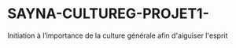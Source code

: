# SAYNA-CULTUREG-PROJET1-
Initiation à l’importance de la culture générale afin d'aiguiser l'esprit 
